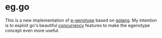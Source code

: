 eg.go
=====

This is a new implementation of [e-genotype](https://github.com/drio/egrl)
based on [golang](http://golang.org/).  My intention is to exploit go's
beautiful [concurrency](http://talks.golang.org/2012/splash.article#TOC_13.)
features to make the egenotype concept even more useful.



